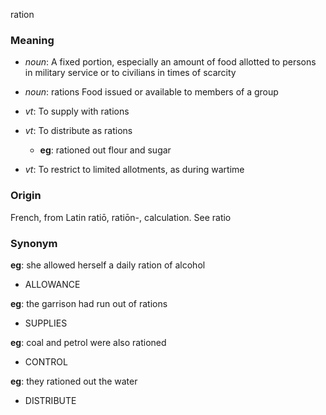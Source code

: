 ration
### Meaning
+ _noun_: A fixed portion, especially an amount of food allotted to persons in military service or to civilians in times of scarcity
+ _noun_: rations Food issued or available to members of a group

+ _vt_: To supply with rations
+ _vt_: To distribute as rations
    + __eg__: rationed out flour and sugar
+ _vt_: To restrict to limited allotments, as during wartime

### Origin

French, from Latin ratiō, ratiōn-, calculation. See ratio

### Synonym

__eg__: she allowed herself a daily ration of alcohol

+ ALLOWANCE

__eg__: the garrison had run out of rations

+ SUPPLIES

__eg__: coal and petrol were also rationed

+ CONTROL

__eg__: they rationed out the water

+ DISTRIBUTE


